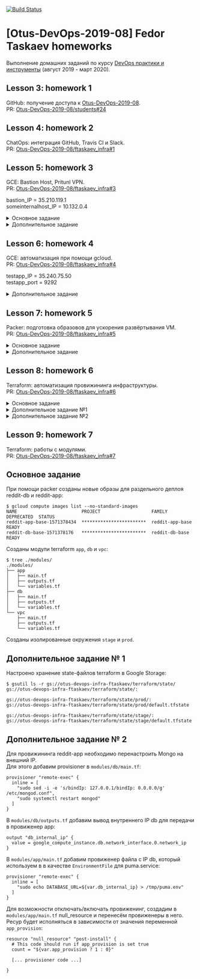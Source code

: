 [![Build Status](https://travis-ci.com/Otus-DevOps-2019-08/ftaskaev_infra.svg?branch=master)](https://travis-ci.com/Otus-DevOps-2019-08/ftaskaev_infra)
# [Otus-DevOps-2019-08] Fedor Taskaev homeworks
Выполнение домашних заданий по курсу [DevOps практики и инструменты](https://otus.ru/lessons/devops-praktiki-i-instrumenty/) (август 2019 - март 2020).

## Lesson 3: homework 1
GitHub: получение доступа к [Otus-DevOps-2019-08](https://github.com/Otus-DevOps-2019-08).  
PR: [Otus-DevOps-2019-08/students#24](https://github.com/Otus-DevOps-2019-08/students/pull/24)

## Lesson 4: homework 2
ChatOps: интеграция GitHub, Travis CI и Slack.  
PR: [Otus-DevOps-2019-08/ftaskaev_infra#1](https://github.com/Otus-DevOps-2019-08/ftaskaev_infra/pull/1)

## Lesson 5: homework 3
GCE: Bastion Host, Pritunl VPN.  
PR: [Otus-DevOps-2019-08/ftaskaev_infra#3](https://github.com/Otus-DevOps-2019-08/ftaskaev_infra/pull/3)

bastion_IP = 35.210.119.1  
someinternalhost_IP = 10.132.0.4

<details>
  <summary>Основное задание</summary>

Для подключения к VM необходимо настроить `~/.ssh/config`:
```
Host bastion
 HostName 35.210.119.1
 User me
 IdentityFile ~/.ssh/gce-otus-infra

Host internal
 HostName internal.europe-west1-d.c.otus-devops-infra-253221.internal
 User me
 ForwardAgent yes
 ProxyCommand ssh me@bastion -W %h:%p
```
</details>

<details>
  <summary>Дополнительное задание</summary>

Сгенерировать валидный сертификат для домена 35-210-119-1.sslip.io:
```console
$ sudo yum install certbot
$ sudo certbot certonly --standalone \
>                       --register-unsafely-without-email \
>                       --preferred-challenges http \
>                       -d 35-210-119-1.sslip.io
```

Проверить установленный сертификат:
```console
$ curl -v https://35-210-119-1.sslip.io 2>&1 | awk 'BEGIN { cert=0 } /^\* SSL connection/ { cert=1 } /^\*/ { if (cert) print }'
* SSL connection using TLSv1.2 / ECDHE-ECDSA-AES128-GCM-SHA256
* ALPN, server accepted to use h2
* Server certificate:
*  subject: CN=35-210-119-1.sslip.io
*  start date: Sep 17 23:57:32 2019 GMT
*  expire date: Dec 16 23:57:32 2019 GMT
*  subjectAltName: host "35-210-119-1.sslip.io" matched cert's "35-210-119-1.sslip.io"
*  issuer: C=US; O=Let's Encrypt; CN=Let's Encrypt Authority X3
*  SSL certificate verify ok.
* Using HTTP2, server supports multi-use
* Connection state changed (HTTP/2 confirmed)
* Copying HTTP/2 data in stream buffer to connection buffer after upgrade: len=0
* Using Stream ID: 1 (easy handle 0x7fdbf300b400)
* Connection state changed (MAX_CONCURRENT_STREAMS updated)!
* Connection #0 to host 35-210-119-1.sslip.io left intact
```
</details>

## Lesson 6: homework 4
GCE: автоматизация при помощи gcloud.  
PR: [Otus-DevOps-2019-08/ftaskaev_infra#4](https://github.com/Otus-DevOps-2019-08/ftaskaev_infra/pull/4)

testapp_IP = 35.240.75.50  
testapp_port = 9292

<details>
  <summary>Дополнительное задание</summary>

Создать VM с Ubuntu 16.04 LTS и установить необходимое ПО с помощью [startup-script](https://gist.github.com/ftaskaev/20d92458978807c2ab7caa358ec29e43):
```console
$ gcloud compute instances create reddit-ap \
    --boot-disk-size=10GB \
    --image-family ubuntu-1604-lts \
    --image-project==ubuntu-os-cloud \
    --machine-type=g1-small \
    --tags puma-server \
    --restart-on-failure \
    --metadata startup-script-url=https://gist.githubusercontent.com/ftaskaev/20d92458978807c2ab7caa358ec29e43/raw/2b10ed67878a8db22cb5ce77333478272ca81d9b/puma-server-install.sh
```

Создать правило фильтрации для тэга puma-server:
```console
$ gcloud compute firewall-rules create default-puma-server \
    --description="Allow traffic to puma-server" \
    --allow=tcp:9292 \
    --target-tags=puma-server
```
</details>

## Lesson 7: homework 5
Packer: подготовка образовов для ускорения развёртывания VM.  
PR: [Otus-DevOps-2019-08/ftaskaev_infra#5](https://github.com/Otus-DevOps-2019-08/ftaskaev_infra/pull/5)

<details>
  <summary>Основное задание</summary>

Собран образ `reddit-base-1569407504` на основе Ubuntu 16.04 LTS с предустановленными Ruby и MongoDB.
```console
$ gcloud compute images list --no-standard-images
NAME                    PROJECT                   FAMILY       DEPRECATED  STATUS
reddit-base-1569407504  ************************  reddit-base              READY
```
</details>

<details>
  <summary>Дополнительное задание</summary>

Создан образ `reddit-full-1569408139` на основе созданного ранее `reddit-base-1569407504` с предустановленными reddit server.  

```console
$ gcloud compute images list --no-standard-images
NAME                    PROJECT                   FAMILY       DEPRECATED  STATUS
reddit-base-1569407504  ************************  reddit-base              READY
reddit-full-1569408139  ************************  reddit-full              READY
```

Добавлен скрипт `create-redditvm.sh` для развёртывания VM из созданного образа.

```console
$ config-scripts/create-redditvm.sh
Created [https://www.googleapis.com/compute/v1/projects/************************/zones/europe-west1-d/instances/reddit-ap].
NAME       ZONE            MACHINE_TYPE  PREEMPTIBLE  INTERNAL_IP  EXTERNAL_IP  STATUS
reddit-ap  europe-west1-d  f1-micro                   10.132.0.46  34.76.12.56  RUNNING
```
```console
$ curl -I 34.76.12.56:9292
HTTP/1.1 200 OK
Content-Type: text/html;charset=utf-8
X-XSS-Protection: 1; mode=block
X-Content-Type-Options: nosniff
X-Frame-Options: SAMEORIGIN
Set-Cookie: rack.session=BAh7CEkiD3Nlc3Npb25faWQGOgZFVEkiRTgzZjI4MTZmOGE4YmZhZTg5YTQy%0AMGU0MWRkNzBiNmQ2MmYwZDdmZDY2MjA0ZDBlOTU5YWM4YjEyYzA4NzI5ZDUG%0AOwBGSSIJY3NyZgY7AEZJIjE1MVAwNWdBRGc2UEUzVi8vcGpQUU0yVUFzQjlU%0AOTZoYWplUk5GVHpPczJJPQY7AEZJIg10cmFja2luZwY7AEZ7B0kiFEhUVFBf%0AVVNFUl9BR0VOVAY7AFRJIi01NmMxYTdkOWI2YjdjZjUyMTdkNTk1YjM4MjVm%0AZDc4MjI5MmIyNGNjBjsARkkiGUhUVFBfQUNDRVBUX0xBTkdVQUdFBjsAVEki%0ALWRhMzlhM2VlNWU2YjRiMGQzMjU1YmZlZjk1NjAxODkwYWZkODA3MDkGOwBG%0A--24740450230e9707b810bbaadb995e84a828a484; path=/; HttpOnly
Content-Length: 1861
```
</details>

## Lesson 8: homework 6
Terraform: автоматизация провижининга инфраструктуры.  
PR: [Otus-DevOps-2019-08/ftaskaev_infra#6](https://github.com/Otus-DevOps-2019-08/ftaskaev_infra/pull/6)

<details>
  <summary>Основное задание</summary>

Добавим input переменные в `variables.tf`:
```
variable zone {
  description = "Zone"
  # Значение по умолчанию
  default = "europe-west1-b"
}
variable private_key_path {
  # Описание переменной
  description = "Path to the private key used for ssh access"
}
```

Используем переменные в `resource "google_compute_instance" "app"`:
```diff
resource "google_compute_instance" "app" {
  name         = "reddit-app"
  machine_type = "g1-small"
- zone         = "europe-west1-b"
+ zone         = var.zone

  connection {
    type  = "ssh"
    host  = self.network_interface[0].access_config[0].nat_ip
    user  = "appuser"
    agent = false
    # путь до приватного ключа
-   private_key = file("~/.ssh/appuser")
+   private_key = file(var.private_key_path)
   }
}
```
</details>

<details>
  <summary>Дополнительное задание №1</summary>

- Добавление SSH-ключей к проекту.

Добавим input переменную для хранения логинов и публичных ключей в `variables.tf`:
```
variable "user_ssh_keys" {
  type = list(object({
    user = string
    key = string
  }))
}
```

Добавим пользователей с одинаковыми ключами в `terraform.tfvars`:
```
user_ssh_keys = [
  {
    user = "appuser"
    key = "~/.ssh/appuser.pub"
  },
  {
    user = "appuser1"
    key = "~/.ssh/appuser.pub"
  }
]
```

Добавим ресурс `google_compute_project_metadata_item` в `main.tf`, который будет добавлять пары `логин:ключ` в matadata проекта:
```
resource "google_compute_project_metadata_item" "ssh-keys" {
  key = "ssh-keys"
  value = join("\n", [for item in var.user_ssh_keys : "${item.user}:${file(item.key)}"])
}
```

Результат выполнения `terraform apply`:
```console
  # google_compute_project_metadata_item.ssh-keys will be created
  + resource "google_compute_project_metadata_item" "ssh-keys" {
      + id      = (known after apply)
      + key     = "ssh-keys"
      + project = (known after apply)
      + value   = "appuser:ssh-rsa AAAAB3NzaC1yc2EAAAADAQABAAABAQDIHBOqX9G6pxyYhq8mUdNQrpat8WO4Q4ekSY1suknDJyzyDm+rbAeUew0DopinkojAiiCY6fAVfiKhNpNqAMXh+qWshfDYF85B5bJheObI7Oxd79thm3i0JiHU4NLZsVqRSspufdfzCrzheWE84IXn76X1vdR6rUZQvdAlyPnDB9XM1vSnKQOWLB3+wmjqeBwCNivtMWXXx2hh9flfw9zI5gWSyGTH2EVGpFOToswBde0QpW8CLde+mjV92GNQZIZjmh5B4Xolf1hXiVEFXchHvCHDxnnFBCO36xTKhzEZeXyvY5bchIJ+mf94ZJs7qCPlYjINKL9tiNZEj2MagWL3 appuser\n\nappuser1:ssh-rsa AAAAB3NzaC1yc2EAAAADAQABAAABAQDIHBOqX9G6pxyYhq8mUdNQrpat8WO4Q4ekSY1suknDJyzyDm+rbAeUew0DopinkojAiiCY6fAVfiKhNpNqAMXh+qWshfDYF85B5bJheObI7Oxd79thm3i0JiHU4NLZsVqRSspufdfzCrzheWE84IXn76X1vdR6rUZQvdAlyPnDB9XM1vSnKQOWLB3+wmjqeBwCNivtMWXXx2hh9flfw9zI5gWSyGTH2EVGpFOToswBde0QpW8CLde+mjV92GNQZIZjmh5B4Xolf1hXiVEFXchHvCHDxnnFBCO36xTKhzEZeXyvY5bchIJ+mf94ZJs7qCPlYjINKL9tiNZEj2MagWL3 appuser\n"
    }

Plan: 1 to add, 0 to change, 0 to destroy.
```

- Создадим еще одного пользователя через web-интерфейс и повторно запустим `terraform apply`.
- При выполнении `terraform apply` пользовательские SSH-ключи, добавленные через web-интерфейс, удаляются.

```console
  # google_compute_project_metadata_item.ssh-keys will be updated in-place
  ~ resource "google_compute_project_metadata_item" "ssh-keys" {
        id      = "ssh-keys"
        key     = "ssh-keys"
        project = "************************"
      ~ value   = <<~EOT
            appuser:ssh-rsa AAAAB3NzaC1yc2EAAAADAQABAAABAQDIHBOqX9G6pxyYhq8mUdNQrpat8WO4Q4ekSY1suknDJyzyDm+rbAeUew0DopinkojAiiCY6fAVfiKhNpNqAMXh+qWshfDYF85B5bJheObI7Oxd79thm3i0JiHU4NLZsVqRSspufdfzCrzheWE84IXn76X1vdR6rUZQvdAlyPnDB9XM1vSnKQOWLB3+wmjqeBwCNivtMWXXx2hh9flfw9zI5gWSyGTH2EVGpFOToswBde0QpW8CLde+mjV92GNQZIZjmh5B4Xolf1hXiVEFXchHvCHDxnnFBCO36xTKhzEZeXyvY5bchIJ+mf94ZJs7qCPlYjINKL9tiNZEj2MagWL3 appuser
            appuser1:ssh-rsa AAAAB3NzaC1yc2EAAAADAQABAAABAQDIHBOqX9G6pxyYhq8mUdNQrpat8WO4Q4ekSY1suknDJyzyDm+rbAeUew0DopinkojAiiCY6fAVfiKhNpNqAMXh+qWshfDYF85B5bJheObI7Oxd79thm3i0JiHU4NLZsVqRSspufdfzCrzheWE84IXn76X1vdR6rUZQvdAlyPnDB9XM1vSnKQOWLB3+wmjqeBwCNivtMWXXx2hh9flfw9zI5gWSyGTH2EVGpFOToswBde0QpW8CLde+mjV92GNQZIZjmh5B4Xolf1hXiVEFXchHvCHDxnnFBCO36xTKhzEZeXyvY5bchIJ+mf94ZJs7qCPlYjINKL9tiNZEj2MagWL3 appuser
          - appuser_web:ssh-rsa AAAAB3NzaC1yc2EAAAADAQABAAABAQDIHBOqX9G6pxyYhq8mUdNQrpat8WO4Q4ekSY1suknDJyzyDm+rbAeUew0DopinkojAiiCY6fAVfiKhNpNqAMXh+qWshfDYF85B5bJheObI7Oxd79thm3i0JiHU4NLZsVqRSspufdfzCrzheWE84IXn76X1vdR6rUZQvdAlyPnDB9XM1vSnKQOWLB3+wmjqeBwCNivtMWXXx2hh9flfw9zI5gWSyGTH2EVGpFOToswBde0QpW8CLde+mjV92GNQZIZjmh5B4Xolf1hXiVEFXchHvCHDxnnFBCO36xTKhzEZeXyvY5bchIJ+mf94ZJs7qCPlYjINKL9tiNZEj2MagWL3 appuser_web
        EOT
    }

Plan: 0 to add, 1 to change, 0 to destroy.
```
</details>

<details>
  <summary>Дополнительное задание №2</summary>

Добавим переменную `node_count` для указания количества создаваемых VM:

```diff
 resource "google_compute_instance" "app" {
-  name         = "reddit-app"
+  count        = var.node_count
+  name         = "reddit-app-${count.index}"
   machine_type = "g1-small"
   zone         = var.zone
```

В `outputs.tf` добавим вывод публичных IP создаваемых VM и балансировщика: 

```console
$ terraform output
app_external_ip = [
  "35.240.124.75",
  "34.77.129.176",
]
lb_external_ip = 34.77.144.175
```

Проверим результат при помощи утилиты `gcloud`:

```console
$ gcloud compute forwarding-rules list
NAME                           REGION        IP_ADDRESS     IP_PROTOCOL  TARGET
reddit-app-lb-forwarding-rule  europe-west1  34.77.144.175  TCP          europe-west1/targetPools/reddit-app-lb-target-pool
```

```console
$ gcloud compute instances list
NAME          ZONE            MACHINE_TYPE  PREEMPTIBLE  INTERNAL_IP    EXTERNAL_IP    STATUS
reddit-app-0  europe-west1-b  g1-small                   10.132.0.63    35.240.124.75  RUNNING
reddit-app-1  europe-west1-b  g1-small                   10.132.15.192  34.77.129.176  RUNNING
```

```console
$ gcloud compute target-pools describe reddit-app-lb-target-pool --format json | jq '.instances'
[
  "https://www.googleapis.com/compute/v1/projects/************************/zones/europe-west1-b/instances/reddit-app-0",
  "https://www.googleapis.com/compute/v1/projects/************************/zones/europe-west1-b/instances/reddit-app-1"
]
```
</details>

## Lesson 9: homework 7
Terraform: работы с модулями.  
PR: [Otus-DevOps-2019-08/ftaskaev_infra#7](https://github.com/Otus-DevOps-2019-08/ftaskaev_infra/pull/7)

## Основное задание
При помощи packer созданы новые образы для раздельного деплоя reddit-db и reddit-app:

```console
$ gcloud compute images list --no-standard-images
NAME                        PROJECT                   FAMILY           DEPRECATED  STATUS
reddit-app-base-1571378434  ************************  reddit-app-base              READY
reddit-db-base-1571378176   ************************  reddit-db-base               READY
```

Созданы модули terraform `app`, `db` и `vpc`:

```console
$ tree ./modules/
./modules/
├── app
│   ├── main.tf
│   ├── outputs.tf
│   └── variables.tf
├── db
│   ├── main.tf
│   ├── outputs.tf
│   └── variables.tf
└── vpc
    ├── main.tf
    ├── outputs.tf
    └── variables.tf
```

Созданы изолированные окружения `stage` и `prod`.

## Дополнительное задание № 1
Настроено хранение state-файлов terraform в Google Storage:

```console
$ gsutil ls -r gs://otus-devops-infra-ftaskaev/terraform/state/
gs://otus-devops-infra-ftaskaev/terraform/state/:

gs://otus-devops-infra-ftaskaev/terraform/state/prod/:
gs://otus-devops-infra-ftaskaev/terraform/state/prod/default.tfstate

gs://otus-devops-infra-ftaskaev/terraform/state/stage/:
gs://otus-devops-infra-ftaskaev/terraform/state/stage/default.tfstate
```

## Дополнительное задание № 2
Для провижининга reddit-app необходимо перенастроить Mongo на внешний IP.  
Для этого добавим provisioner в `modules/db/main.tf`:

```console
provisioner "remote-exec" {
  inline = [
    "sudo sed -i -e 's/bindIp: 127.0.0.1/bindIp: 0.0.0.0/g' /etc/mongod.conf",
    "sudo systemctl restart mongod"
  ]
}
```

В `modules/db/outputs.tf` добавим вывод внутреннего IP db для передачи в провиженер app:

```console
output "db_internal_ip" {
  value = google_compute_instance.db.network_interface.0.network_ip
}
```

В `modules/app/main.tf` добавим провиженер файла с IP db, который используем в в качестве `EnvironmentFile` для puma.service:

```console
provisioner "remote-exec" {
  inline = [
    "sudo echo DATABASE_URL=${var.db_internal_ip} > /tmp/puma.env"
  ]
}
```

Для возможности отключать/включать провиженинг, создадим в `modules/app/main.tf` null_resource и перенесём провиженеры в него. Ресур будет исполняться в зависимости от значения переменной `app_provision`:

```console
resource "null_resource" "post-install" {
  # This code should run if app_provision is set true
  count = "${var.app_provision ? 1 : 0}"

  [... provisioner code ...]

}
```
